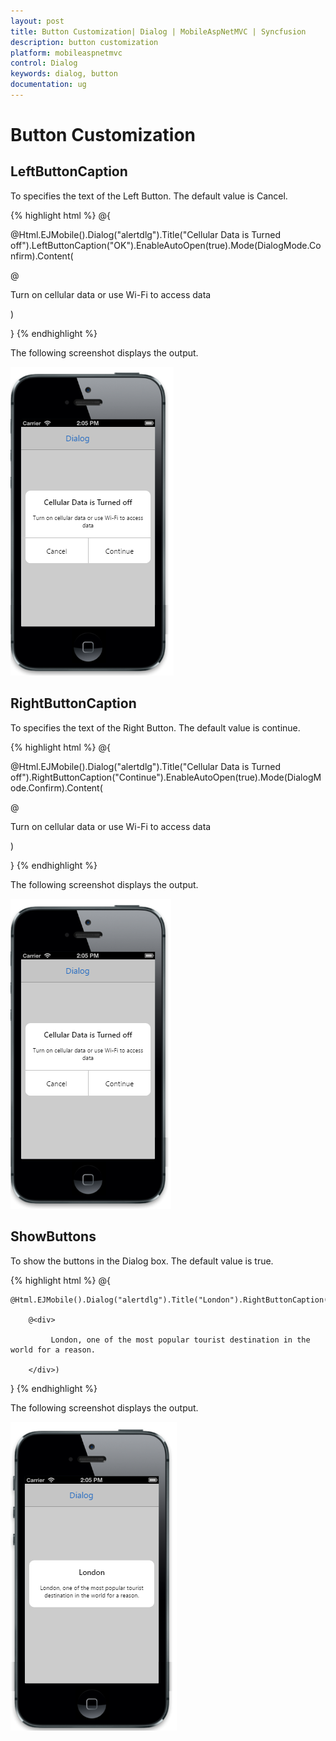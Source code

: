 ```yaml
---
layout: post
title: Button Customization| Dialog | MobileAspNetMVC | Syncfusion
description: button customization
platform: mobileaspnetmvc
control: Dialog
keywords: dialog, button
documentation: ug
---
```


# Button Customization

## LeftButtonCaption
 
 To specifies the text of the Left Button. The default value is Cancel.


{% highlight html %}
@{

@Html.EJMobile().Dialog("alertdlg").Title("Cellular Data is Turned off").LeftButtonCaption("OK").EnableAutoOpen(true).Mode(DialogMode.Confirm).Content(

@<div>

Turn on cellular data or use Wi-Fi to access data

</div>)

}
{% endhighlight %}


The following screenshot displays the output.



![](Button-Customization_images/Button-Customization_img1.png)


## RightButtonCaption

To specifies the text of the Right Button. The default value is continue.


{% highlight html %}
@{

@Html.EJMobile().Dialog("alertdlg").Title("Cellular Data is Turned off").RightButtonCaption("Continue").EnableAutoOpen(true).Mode(DialogMode.Confirm).Content(

@<div>

Turn on cellular data or use Wi-Fi to access data

</div>)

}
{% endhighlight %}


The following screenshot displays the output.

![](Button-Customization_images/Button-Customization_img2.png)


## ShowButtons                                

 To show the buttons in the Dialog box. The default value is true.


{% highlight html %}
@{

    @Html.EJMobile().Dialog("alertdlg").Title("London").RightButtonCaption("Continue").EnableAutoOpen(true).ShowButtons(false).Mode(DialogMode.Confirm).Content(

        @<div>

             London, one of the most popular tourist destination in the world for a reason.

        </div>)

}
{% endhighlight %}


The following screenshot displays the output.

![](Button-Customization_images/Button-Customization_img3.png)


